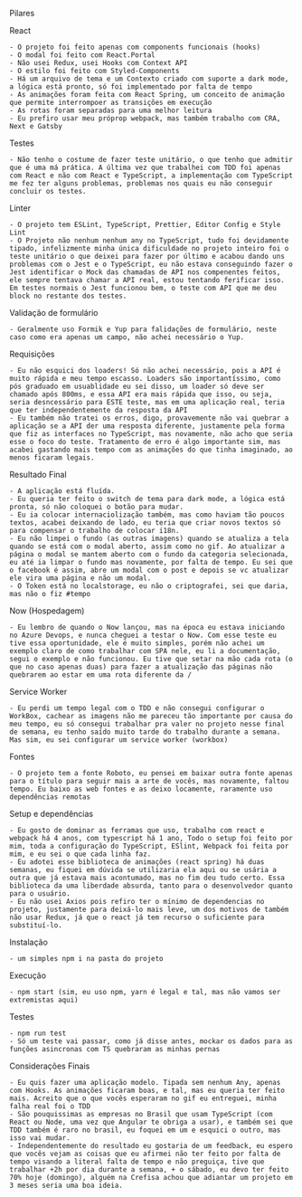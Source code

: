 Pilares

React
    
    - O projeto foi feito apenas com components funcionais (hooks)
    - O modal foi feito com React.Portal
    - Não usei Redux, usei Hooks com Context API
    - O estilo foi feito com Styled-Components
    - Há um arquivo de tema e um Contexto criado com suporte a dark mode, a lógica está pronto, só foi implementado por falta de tempo
    - As animações foram feita com React Spring, um conceito de animação que permite interrompoer as transições em execução
    - As rotas foram separadas para uma melhor leitura
    - Eu prefiro usar meu próprop webpack, mas também trabalho com CRA, Next e Gatsby

Testes

    - Não tenho o costume de fazer teste unitário, o que tenho que admitir que é uma má prática. A última vez que trabalhei com TDD foi apenas com React e não com React e TypeScript, a implementação com TypeScript me fez ter alguns problemas, problemas nos quais eu não conseguir concluir os testes.

Linter

    - O projeto tem ESLint, TypeScript, Prettier, Editor Config e Style Lint
    - O Projeto não nenhum nenhum any no TypeScript, tudo foi devidamente tipado, infelizmente minha única dificuldade no projeto inteiro foi o teste unitário o que deixei para fazer por último e acabou dando uns problemas com o Jest e o TypeScript, eu não estava conseguindo fazer o Jest identificar o Mock das chamadas de API nos compenentes feitos, ele sempre tentava chamar a API real, estou tentando ferificar isso. Em testes normais o Jest funcionou bem, o teste com API que me deu block no restante dos testes.
   
Validação de formulário

    - Geralmente uso Formik e Yup para falidações de formulário, neste caso como era apenas um campo, não achei necessário o Yup.
    
Requisições

    - Eu não esquici dos loaders! Só não achei necessário, pois a API é muito rápida e meu tempo escasso. Loaders são importantíssimo, como pós graduado em usuablidade eu sei disso, um loader só deve ser chamado após 800ms, e essa API era mais rápida que isso, ou seja, seria desncessário para ESTE teste, mas em uma aplicação real, teria que ter independentemente da resposta da API
    - Eu também não tratei os erros, digo, provavemente não vai quebrar a aplicação se a API der uma resposta diferente, justamente pela forma que fiz as interfaces no TypeScript, mas novamente, não acho que seria esse o foco do teste. Tratamento de erro é algo importante sim, mas acabei gastando mais tempo com as animações do que tinha imaginado, ao menos ficaram legais.    
    
Resultado Final

    - A aplicação está fluída.
    - Eu queria ter feito o switch de tema para dark mode, a lógica está pronta, só não coloquei o botão para mudar.
    - Eu ia colocar internaciolização também, mas como haviam tão poucos textos, acabei deixando de lado, eu teria que criar novos textos só para compensar o trabalho de colocar i18n.
    - Eu não limpei o fundo (as outras imagens) quando se atualiza a tela quando se está com o modal aberto, assim como no gif. Ao atualizar a página o modal se mantem aberto com o fundo da categoria selecionada, eu até ia limpar o fundo mas novamente, por falta de tempo. Eu sei que o facebook é assim, abre um modal com o post e depois se vc atualizar ele vira uma página e não um modal.
    - O Token está no localstorage, eu não o criptografei, sei que daria, mas não o fiz #tempo
 
Now (Hospedagem)

    - Eu lembro de quando o Now lançou, mas na época eu estava iniciando no Azure Devops, e nunca cheguei a testar o Now. Com esse teste eu tive essa oportunidade, ele é muito simples, porém não achei um exemplo claro de como trabalhar com SPA nele, eu li a documentação, segui o exemplo e não funcionou. Eu tive que setar na mão cada rota (o que no caso apenas duas) para fazer a atualização das páginas não quebrarem ao estar em uma rota diferente da /
    
Service Worker

    - Eu perdi um tempo legal com o TDD e não consegui configurar o WorkBox, cachear as imagens não me pareceu tão importante por causa do meu tempo, eu só consegui trabalhar pra valer no projeto nesse final de semana, eu tenho saído muito tarde do trabalho durante a semana. Mas sim, eu sei configurar um service worker (workbox)
    
Fontes

    - O projeto tem a fonte Roboto, eu pensei em baixar outra fonte apenas para o título para seguir mais a arte de vocês, mas novamente, faltou tempo. Eu baixo as web fontes e as deixo locamente, raramente uso dependências remotas
    
Setup e dependências

    - Eu gosto de dominar as ferramas que uso, trabalho com react e webpack há 4 anos, com typescript há 1 ano, Todo o setup foi feito por mim, toda a configuração do TypeScript, ESlint, Webpack foi feita por mim, e eu sei o que cada linha faz.
    - Eu adotei esse biblioteca de animações (react spring) há duas semanas, eu fiquei em dúvida se utilizaria ela aqui ou se usária a outra que já estava mais acontumado, mas no fim deu tudo certo. Essa biblioteca da uma liberdade absurda, tanto para o desenvolvedor quanto para o usuário.
    - Eu não usei Axios pois refiro ter o mínimo de dependencias no projeto, justamente para deixá-lo mais leve, um dos motivos de também não usar Redux, já que o react já tem recurso o suficiente para substituí-lo.  
  
Instalação

    - um simples npm i na pasta do projeto
    
Execução

    - npm start (sim, eu uso npm, yarn é legal e tal, mas não vamos ser extremistas aqui)
    
Testes

    - npm run test
    - Só um teste vai passar, como já disse antes, mockar os dados para as funções asincronas com TS quebraram as minhas pernas
    
Considerações Finais

    - Eu quis fazer uma aplicação modelo. Tipada sem nenhum Any, apenas com Hooks. As animações ficaram boas, e tal, mas eu queria ter feito mais. Acreito que o que vocês esperaram no gif eu entreguei, minha falha real foi o TDD
    - São pouquissimas as empresas no Brasil que usam TypeScript (com React ou Node, uma vez que Angular te obriga a usar), e também sei que TDD também é raro no brasil, eu foquei em um e esquici o outro, mas isso vai mudar.
    - Independentemente do resultado eu gostaria de um feedback, eu espero que vocês vejam as coisas que eu afirmei não ter feito por falta de tempo visando a literal falta de tempo e não preguiça, tive que trabalhar +2h por dia durante a semana, + o sábado, eu devo ter feito 70% hoje (domingo), alguém na Crefisa achou que adiantar um projeto em 3 meses seria uma boa ideia.
